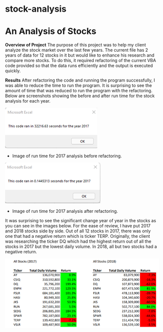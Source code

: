 # stock-analysis


# An Analysis of Stocks
 
**Overview of Project**
The purpose of this project was to help my client analyze the stock market over the last few years.  The current file has 2 years of data for 12 stocks in it but would like to enhance his research and compare more stocks.  To do this, it required refactoring of the current VBA code provided so that the data runs efficiently and the output is executed quickly.

**Results**
After refactoring the code and running the program successfully, I was able to reduce the time to run the program. It is surprising to see the amount of time that was reduced to run the program with the refactoring.  Below are screenshots showing the before and after run time for the stock analysis for each year.


![](/Resources/2017_Prior.png)
- Image of run time for 2017 analysis before refactoring.

![](/Resources/VBA_Challenge_2017.png)
- Image of run time for 2017 analysis after refactoring.


It was surprising to see the significant change year of year in the stocks as you can see in the images below.  For the ease of review, I have put 2017 and 2018 stocks side by side.  Out of all 12 stocks in 2017, there was only one that had a negative return which is ticker TERP.  Originally, the client was researching the ticker DQ which had the highest return out of all the stocks in 2017 but the lowest daily volume.  In 2018, all but two stocks had a negative return.

![](/Resources/VBA_Comparison.png)

